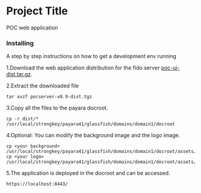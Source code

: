 # Project Title

POC web application


### Installing

A step by step instructions on how to get a development env running

1.Download the web application distribution for the fido server [poc-ui-dist.tar.gz](./dist/demo6/poc-git.tar.gz).


2.Extract the downloaded file

```
tar xvzf pocserver-v0.9-dist.tgz
```
3.Copy all the files to the payara docroot.

```
cp -r dist/* /usr/local/strongkey/payara41/glassfish/domains/domain1/docroot
```
4.Optional: You can modify the background image and the logo image.

```
cp <your background> /usr/local/strongkey/payara41/glassfish/domains/domain1/docroot/assets/app/media/image/bg/background.jpg
cp <your logo> /usr/local/strongkey/payara41/glassfish/domains/domain1/docroot/assets/app/media/image/logo/logo.png
```
5.The application is deployed in the docroot and can be accessed.

```
https://localhost:8443/
```


